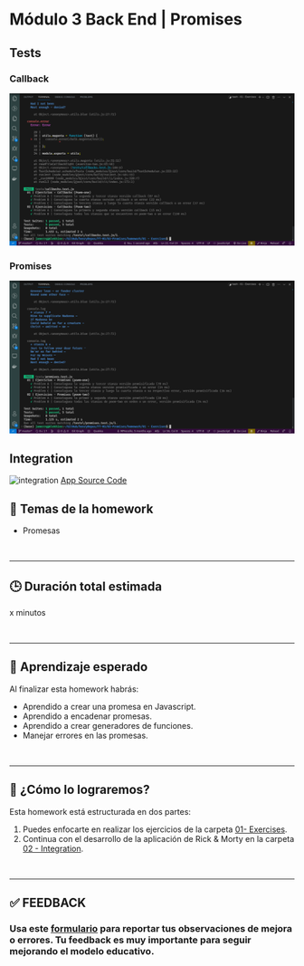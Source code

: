# **Módulo 3 Back End | Promises**

## Tests

### Callback
![callback_tests](imgs/callbacks_tests.png)

### Promises
![callback_tests](imgs/promises_tests.png)

## Integration
![integration](imgs/outv2.0.gif)
[App Source Code](https://github.com/jamerrq/rickAndMortyFullStack)

## **📌 Temas de la homework**

-  Promesas

<br />

---

## **🕒 Duración total estimada**

x minutos

<br />

---

## **🔎 Aprendizaje esperado**

Al finalizar esta homework habrás:

-  Aprendido a crear una promesa en Javascript.
-  Aprendido a encadenar promesas.
-  Aprendido a crear generadores de funciones.
-  Manejar errores en las promesas.

<br />

---

## **📎 ¿Cómo lo lograremos?**

Esta homework está estructurada en dos partes:

1. Puedes enfocarte en realizar los ejercicios de la carpeta [01- Exercises](./01%20-%20Exercises/README.md).
2. Continua con el desarrollo de la aplicación de Rick & Morty en la carpeta [02 - Integration](./02%20-%20Integration/).

</br >

---

## **✅ FEEDBACK**

### Usa este [**formulario**](https://docs.google.com/forms/d/e/1FAIpQLSe1MybH_Y-xcp1RP0jKPLndLdJYg8cwyHkSb9MwSrEjoxyzWg/viewform) para reportar tus observaciones de mejora o errores. Tu feedback es muy importante para seguir mejorando el modelo educativo.

